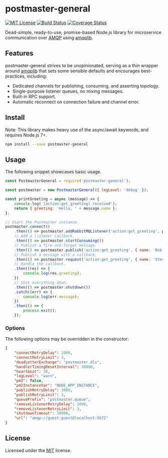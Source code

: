 ﻿# postmaster-general
[![MIT License](https://img.shields.io/badge/license-MIT-blue.svg?style=flat-square)](https://github.com/darklordzw/postmaster-general/blob/master/LICENSE.md) [![Build Status](https://travis-ci.org/darklordzw/postmaster-general.svg?branch=master)](https://travis-ci.org/darklordzw/postmaster-general) [![Coverage Status](https://coveralls.io/repos/github/darklordzw/postmaster-general/badge.svg?branch=master)](https://coveralls.io/github/darklordzw/postmaster-general?branch=master)

Dead-simple, ready-to-use, promise-based Node.js library for microservice communication over [AMQP][1] using [amqplib][3].

## Features
postmaster-general strives to be unopinionated, serving as a thin wrapper around [amqplib][3] that sets some sensible defaults and encourages best-practices, including:

* Dedicated channels for publishing, consuming, and asserting topology.
* Single-purpose listener queues, no mixing messages.
* Built-in RPC support.
* Automatic reconnect on connection failure and channel error.

## Install

Note: This library makes heavy use of the async/await keywords, and requires Node.js 7+.

```sh
npm install --save postmaster-general
```

## Usage
The following snippet showcases basic usage.

```js
const PostmasterGeneral = require('postmaster-general');

const postmaster = new PostmasterGeneral({ logLevel: 'debug' });

const printGreeting = async (message) => {
	console.log('[action:get_greeting] received');
	return { greeting: 'Hello, ' + message.name };
};

// Start the Postmaster instance.
postmaster.connect()
	.then(() => postmaster.addRabbitMQListener('action:get_greeting', printGreeting))
	// Add a listener callback.
	.then(() => postmaster.startConsuming())
	// Publish a fire-and-forget message.
	.then(() => postmaster.publish('action:get_greeting', { name: 'Bob' }))
	// Publish a message with a callback.
	.then(() => postmaster.request('action:get_greeting', { name: 'Steve' }))
	// Handle the callback.
	.then((res) => {
		console.log(res.greeting);
	})
	// Shut everything down.
	.then(() => postmaster.shutdown())
	.catch((err) => {
		console.log(err.message);
	})
	.then(() => {
		process.exit();
	});

```

### Options
The following options may be overridden in the constructor:

```json
{
	"connectRetryDelay": 1000,
	"connectRetryLimit": 3,
	"deadLetterExchange": "postmaster.dlx",
	"handlerTimingResetInterval": 30000,
	"heartbeat": 30,
	"logLevel": "warn",	
	"pm2": false,
	"pm2InstanceVar": "NODE_APP_INSTANCE",
	"publishRetryDelay": 1000,
	"publishRetryLimit": 3,
	"queuePrefix": "postmaster.queue",
	"removeListenerRetryDelay": 1000,
	"removeListenerRetryLimit": 3,
	"shutdownTimeout": 30000,
	"url": "amqp://guest:guest@localhost:5672"
}
```

## License
Licensed under the [MIT][2] license.

[1]: https://www.amqp.org/ 
[2]: ./LICENSE.md
[3]: https://github.com/squaremo/amqp.node
[4]: https://www.rabbitmq.com/tutorials/tutorial-five-javascript.html